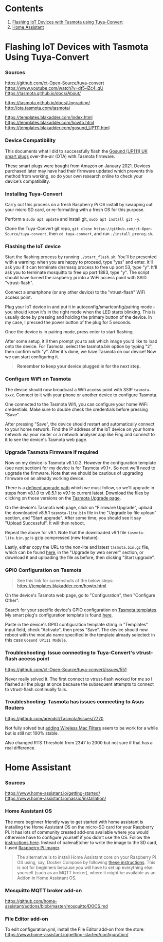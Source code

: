 # Contents

1. [ Flashing IoT Devices with Tasmota using Tuya-Convert ](#tuyaconvert)
2. [ Home Assistant ](#homeassistant)

<a name="tuyaconvert"></a>

# Flashing IoT Devices with Tasmota Using Tuya-Convert

### Sources

https://github.com/ct-Open-Source/tuya-convert  
https://www.youtube.com/watch?v=dt5-iZc4_qU  
https://tasmota.github.io/docs/About/

https://tasmota.github.io/docs/Upgrading/  
http://ota.tasmota.com/tasmota/

https://templates.blakadder.com/index.html  
https://templates.blakadder.com/howto.html  
https://templates.blakadder.com/gosund_UP111.html

### Device Compatibility

This documents what I did to successfully flash the [Gosund (UP111) UK smart plugs](https://www.amazon.co.uk/gp/product/B0856T6TJC/) over-the-air (OTA) with Tasmota firmware.

These smart plugs were bought from Amazon on January 2021. Devices purchased later may have had their firmware updated which prevents this method from working, so do your own research online to check your device's compatibility.

### Installing Tuya-Convert

Carry out this process on a fresh Raspberry Pi OS install by swapping out your micro SD card, or re-formatting with a fresh OS for this purpose.

Perform a `sudo apt update` and install git, `sudo apt install git -y`.

Clone the Tuya-Convert git repo, `git clone https://github.com/ct-Open-Source/tuya-convert`, then `cd tuya-convert`, and run `./install_prereq.sh`.

### Flashing the IoT device

Start the flashing process by running `./start_flash.sh`. You'll be presented with a warning: when you are happy to proceed, type "yes" and enter. It'll ask you if it can terminate dnsmasq process to free up port 53, type "y". It'll ask you to terminate mosquitto to free up port 1883, type "y". The script should have turned the raspberry pi into a WiFi access point with SSID "vtrust-flash".

Connect a smartphone (or any other device) to the "vtrust-flash" WiFi access point.

Plug your IoT device in and put it in autoconfig/smartconfig/pairing mode - you should know it's in the right mode when the LED starts blinking. This is usually done by pressing and holding the primary button of the device. In my case, I pressed the power button of the plug for 5 seconds.

Once the device is in pairing mode, press enter to start flashing.

After some setup, it'll then prompt you to ask which image you'd like to load onto the device. For Tasmota, select the tasmota.bin option by typing "2", then confirm with "y". After it's done, we have Tasmota on our device! Now we can start configuring it.

> **Remember to keep your device plugged in for the next step.**

### Configure WiFi on Tasmota

The device should now broadcast a Wifi access point with SSIP `tasmota-xxxx`. Connect to it with your phone or another device to configure Tasmota.

One connected to the Tasmota Wifi, you can configure your home WiFi credentials. Make sure to double check the credentials before pressing "Save".

After pressing "Save", the device should restart and automatically connect to your home network. Find the IP address of the IoT device on your home network via your router or a network analyser app like Fing and connect to it to see the device's Tasmota web page.

### Upgrade Tasmota Firmware if required

Now on my device is Tasmota v8.1.0.2. However the configuration template (see next section) for my device is for Tasmota v9.1+. So next we'll need to upgrade the firmware. Note that we should be cautious of upgrading firmware on an already working device.

There is a [defined upgrade path](https://tasmota.github.io/docs/Upgrading/#upgrade-flow) which we must follow, so we'll upgrade in steps from v8.1.0 to v8.5.1 to v9.1 to current latest. Download the files by clicking on those versions on the [Tasmota Upgrade page](https://tasmota.github.io/docs/Upgrading/#upgrade-flow).

On the device's Tasmota web page, click on "Firmware Upgrade", upload the downloaded v8.5.1 `tasmota-lite.bin` file in the "Upgrade by file upload" section, and "Start upgrade". After some time, you should see it say "Upload Successful". It will then reboot.

Repeat the above for v9.1. Note that the downloaded v9.1 file `tasmota-lite.bin.gz` is gzip compressed (new feature).

Lastly, either copy the URL to the non-lite and latest `tasmota.bin.gz` file, which can be found [here](http://ota.tasmota.com/tasmota/), in the "Upgrade by web server" section, or download it and uploading the file as before, then clicking "Start upgrade".

### GPIO Configuration on Tasmota

> See this link for screenshots of the below steps: https://templates.blakadder.com/howto.html

On the device's Tasmota web page, go to "Configuration", then "Configure Other".

Search for your specific device's GPIO configuration on [Tasmota templates](https://templates.blakadder.com/index.html). My smart plug's configuration template is found [here](https://templates.blakadder.com/gosund_UP111.html).

Paste in the device's GPIO configuration template string in "Templates" input field, check "Activate", then press "Save". The device should now reboot with the module name specified in the template already selected: in this case `Gosund UP111 Module`.

### Troubleshooting: Issue connecting to Tuya-Convert's vtrust-flash access point

https://github.com/ct-Open-Source/tuya-convert/issues/551

Never really solved it. The first connect to vtrust-flash worked for me so I flashed all the plugs at once because the subsequent attempts to connect to vtrust-flash continually fails.

### Troubleshooting: Tasmota has issues connecting to Asus Routers

https://github.com/arendst/Tasmota/issues/7770

Not fully solved but [adding Wireless Mac Filters](https://github.com/arendst/Tasmota/issues/7770#issuecomment-767198267) seem to be work for a while but is still not 100% stable.

Also changed RTS Threshold from 2347 to 2000 but not sure if that has a real difference.

<a name="homeassistant"></a>

# Home Assistant

### Sources

https://www.home-assistant.io/getting-started/  
https://www.home-assistant.io/hassio/installation/

### Home Assistant OS

The more beginner friendly way to get started with home assistant is installing the Home Assistant OS on the micro-SD card for your Raspberry Pi. It has lots of community created add-ons available where you would otherwise have to configure yourself if you didn't use the OS. Follow the [instructions here](https://www.home-assistant.io/getting-started/). Instead of balenaEtcher to write the image to the SD card, I used [Raspberry Pi Imager](https://www.raspberrypi.org/software/).

> The alternative is to install Home Assistant core on your Raspberry Pi OS using, say, Docker Compose by following [these instructions](https://www.home-assistant.io/docs/installation/docker/#docker-compose). This is not for beginners because you will have to set up everything else yourself (such as an MQTT broker), where it might be available as an Addon in Home Assistant OS.

### Mosquitto MQTT broker add-on

https://github.com/home-assistant/addons/blob/master/mosquitto/DOCS.md

### File Editor add-on

To edit configuration.yml, install the File Editor add-on from the store: https://www.home-assistant.io/getting-started/configuration/

